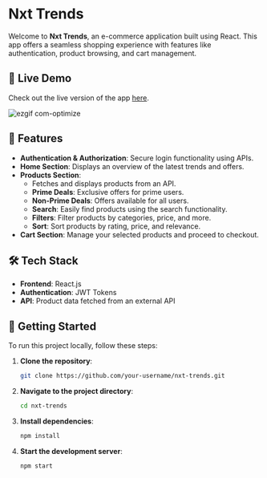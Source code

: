 # Nxt Trends

Welcome to **Nxt Trends**, an e-commerce application built using React. This app offers a seamless shopping experience with features like authentication, product browsing, and cart management.

## 🚀 Live Demo

Check out the live version of the app [here](https://nxtrendsbysai.ccbp.tech/).

![ezgif com-optimize](https://github.com/user-attachments/assets/a02ade81-214c-44e8-aed3-925358e5fc6d)

## 🌟 Features

- **Authentication & Authorization**: Secure login functionality using APIs.
- **Home Section**: Displays an overview of the latest trends and offers.
- **Products Section**:
  - Fetches and displays products from an API.
  - **Prime Deals**: Exclusive offers for prime users.
  - **Non-Prime Deals**: Offers available for all users.
  - **Search**: Easily find products using the search functionality.
  - **Filters**: Filter products by categories, price, and more.
  - **Sort**: Sort products by rating, price, and relevance.
- **Cart Section**: Manage your selected products and proceed to checkout.



## 🛠️ Tech Stack

- **Frontend**: React.js
- **Authentication**: JWT Tokens
- **API**: Product data fetched from an external API

## 📝 Getting Started

To run this project locally, follow these steps:

1. **Clone the repository**:
    ```bash
    git clone https://github.com/your-username/nxt-trends.git
    ```
2. **Navigate to the project directory**:
    ```bash
    cd nxt-trends
    ```
3. **Install dependencies**:
    ```bash
    npm install
    ```
4. **Start the development server**:
    ```bash
    npm start
    ```

